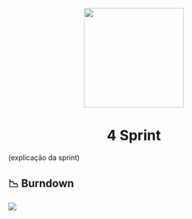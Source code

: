 <p align="center">
      <img src="" alt="" width="200">
      <h1 align="center"> 4 Sprint </h1>
</p>
(explicação da sprint)

## 📉 Burndown 
<img src="https://github.com/Vitality-4DSM/Documentacao/assets/73721760/208d2ac0-4997-4953-a709-bdbc446bd598">
